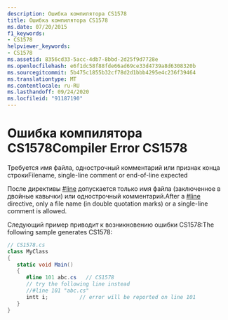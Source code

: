 ```yaml
---
description: Ошибка компилятора CS1578
title: Ошибка компилятора CS1578
ms.date: 07/20/2015
f1_keywords:
- CS1578
helpviewer_keywords:
- CS1578
ms.assetid: 8356cd33-5acc-4db7-8bbd-2d25f9d7728e
ms.openlocfilehash: e6f1dc58f88fde66ad69ce33d4739a8d6308320b
ms.sourcegitcommit: 5b475c1855b32cf78d2d1bbb4295e4c236f39464
ms.translationtype: MT
ms.contentlocale: ru-RU
ms.lasthandoff: 09/24/2020
ms.locfileid: "91187190"
---
```

# <a name="compiler-error-cs1578"></a><span data-ttu-id="b9f38-103">Ошибка компилятора CS1578</span><span class="sxs-lookup"><span data-stu-id="b9f38-103">Compiler Error CS1578</span></span>

<span data-ttu-id="b9f38-104">Требуется имя файла, однострочный комментарий или признак конца строки</span><span class="sxs-lookup"><span data-stu-id="b9f38-104">Filename, single-line comment or end-of-line expected</span></span>  
  
 <span data-ttu-id="b9f38-105">После директивы [#line](../language-reference/preprocessor-directives/preprocessor-line.md) допускается только имя файла (заключенное в двойные кавычки) или однострочный комментарий.</span><span class="sxs-lookup"><span data-stu-id="b9f38-105">After a [#line](../language-reference/preprocessor-directives/preprocessor-line.md) directive, only a file name (in double quotation marks) or a single-line comment is allowed.</span></span>  
  
 <span data-ttu-id="b9f38-106">Следующий пример приводит к возникновению ошибки CS1578:</span><span class="sxs-lookup"><span data-stu-id="b9f38-106">The following sample generates CS1578:</span></span>  
  
```csharp  
// CS1578.cs  
class MyClass  
{  
   static void Main()  
   {  
      #line 101 abc.cs   // CS1578  
      // try the following line instead  
      //#line 101 "abc.cs"  
      intt i;          // error will be reported on line 101  
   }  
}  
```
